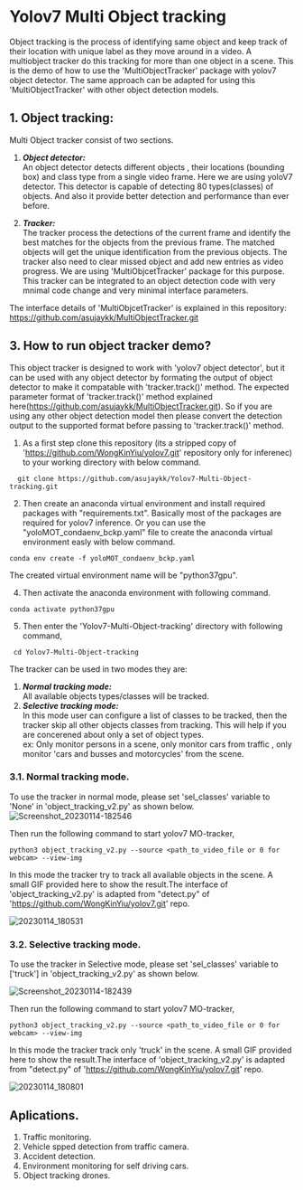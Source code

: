 # Yolov7 Multi Object tracking
Object tracking is the process of identifying same object and keep track of their location with unique label as they move around in a video. A multiobject tracker do this tracking for more than one object in a scene. 
This is the demo of how to use the 'MultiObjectTracker' package with yolov7 object detector. The same approach can be adapted for using this 'MultiObjectTracker' with other object detection models.

## 1. Object tracking:
Multi Object tracker consist of two sections.
1. ***Object detector:***  
An object detector detects different objects , their locations (bounding box) and class type from a single video frame. Here we are using yoloV7 detector.
This detector is capable of detecting 80 types(classes) of objects. And also it provide better detection and performance than ever before.

2. ***Tracker:***  
The tracker process the detections of the current frame and  identify the best matches for the objects from the previous frame. The matched objects will get the unique identification from the previous objects. The tracker also need to clear missed object and add new entries as video progress. We are using 'MultiObjcetTracker' package for this purpose. 
This tracker can be integrated to an object detection code with very mnimal code change and very minimal interface parameters.

The interface details of 'MultiObjcetTracker' is explained in this repository: https://github.com/asujaykk/MultiObjectTracker.git

## 3. How to run object tracker demo?
This object tracker is designed to work with 'yolov7 object detector', but it can be used with any object detector by formating the output of object detector to make it compatable with 'tracker.track()' method.
The expected parameter format of 'tracker.track()' method explained here(https://github.com/asujaykk/MultiObjectTracker.git). 
So if you are using any other object detection model then please convert the detection output to the supported format before passing to 'tracker.track()' method.

1. As a first step clone this repository (its a stripped copy of  'https://github.com/WongKinYiu/yolov7.git' repository only for inferenec) to your working directory with below command.
```
  git clone https://github.com/asujaykk/Yolov7-Multi-Object-tracking.git
```

2. Then create an anaconda virtual environment and install required packages with "requirements.txt". Basically most of the packages are required for yolov7 inference. Or you can use the "yoloMOT_condaenv_bckp.yaml" file to create the anaconda virtual environment easly with below command.  

```
conda env create -f yoloMOT_condaenv_bckp.yaml
```
The created virtual environment name will be "python37gpu".

4. Then activate the anaconda environment with following command.
```
conda activate python37gpu
```
5. Then enter the 'Yolov7-Multi-Object-tracking' directory with following command,
```
 cd Yolov7-Multi-Object-tracking
```

The tracker can be used in two modes they are:
1. ***Normal tracking mode:***   
   All available objects types/classes will be tracked.
2. ***Selective tracking mode:***  
   In this mode user can configure a list of classes to be tracked, then the tracker skip all other objects classes from tracking. This will help if you are concerened about only a set of object types.  
   ex: Only monitor persons in a scene, only monitor cars from traffic , only monitor 'cars and busses and motorcycles' from the scene.

### 3.1. Normal tracking mode. 
To use the tracker in normal mode, please set 'sel_classes' variable  to 'None' in 'object_tracking_v2.py' as shown below.
![Screenshot_20230114-182546](https://user-images.githubusercontent.com/78997596/212472599-7e27714d-1363-4d5d-9ee4-021891a37da0.jpg)


Then run the following command to start yolov7 MO-tracker,
```
python3 object_tracking_v2.py --source <path_to_video_file or 0 for webcam> --view-img
```
In this mode the tracker try to track all available objects in the scene. A small GIF provided here to show the result.The interface of 'object_tracking_v2.py' is adapted from "detect.py" of  'https://github.com/WongKinYiu/yolov7.git' repo.

![20230114_180531](https://user-images.githubusercontent.com/78997596/212471881-ef36965b-9b33-4224-88c2-3b04d7b43b0f.gif)



### 3.2. Selective tracking mode. 
To use the tracker in Selective mode, please set 'sel_classes' variable  to ['truck'] in 'object_tracking_v2.py' as shown below.

![Screenshot_20230114-182439](https://user-images.githubusercontent.com/78997596/212472643-e1877830-59a7-4740-8980-1e65b0e45a80.jpg)

Then run the following command to start yolov7 MO-tracker,
```
python3 object_tracking_v2.py --source <path_to_video_file or 0 for webcam> --view-img
```
In this mode the tracker track only 'truck' in the scene. A small GIF provided here to show the result.The interface of 'object_tracking_v2.py' is adapted from "detect.py" of  'https://github.com/WongKinYiu/yolov7.git' repo.

![20230114_180801](https://user-images.githubusercontent.com/78997596/212471897-14de6a24-1c21-4a09-a978-7eacb830c811.gif)



## Aplications.
1. Traffic monitoring.
2. Vehicle spped detection from traffic camera.
3. Accident detection.
4. Environment monitoring for self driving cars.
5. Object tracking drones.



